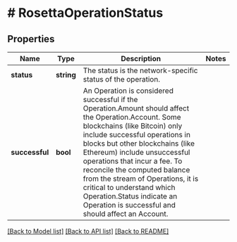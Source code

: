 # # RosettaOperationStatus

## Properties

Name | Type | Description | Notes
------------ | ------------- | ------------- | -------------
**status** | **string** | The status is the network-specific status of the operation. |
**successful** | **bool** | An Operation is considered successful if the Operation.Amount should affect the Operation.Account. Some blockchains (like Bitcoin) only include successful operations in blocks but other blockchains (like Ethereum) include unsuccessful operations that incur a fee. To reconcile the computed balance from the stream of Operations, it is critical to understand which Operation.Status indicate an Operation is successful and should affect an Account. |

[[Back to Model list]](../../README.md#models) [[Back to API list]](../../README.md#endpoints) [[Back to README]](../../README.md)
